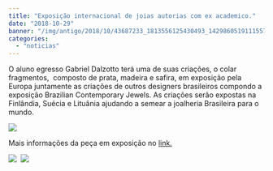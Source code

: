 ```yaml
---
title: "Exposição internacional de joias autorias com ex academico."
date: "2018-10-29"
banner: "/img/antigo/2018/10/43687233_1813556125430493_1429860519111557120_n-1.jpg"
categories: 
  - "noticias"
---
```




O aluno egresso Gabriel Dalzotto terá uma de suas criações, o colar fragmentos,  composto de prata, madeira e safira, em exposição pela Europa juntamente as criações de outros designers brasileiros compondo a exposição Brazilian Contemporary Jewels. As criações serão expostas na Finlândia, Suécia e Lituânia ajudando a semear a joalheria Brasileira para o mundo.

<!--more-->

[![](/img/antigo/2018/10/43687233_1813556125430493_1429860519111557120_n-1.jpg)](/img/antigo/2018/10/43687233_1813556125430493_1429860519111557120_n-1.jpg)

Mais informações da peça em exposição no [link.](https://www.studiodalzotto.com/)

[![](/img/antigo/2018/10/43687233_1813556125430493_1429860519111557120_n-632x632.jpg)](/img/antigo/2018/10/43687233_1813556125430493_1429860519111557120_n.jpg)  [![](/img/antigo/2018/10/44022885_1813556048763834_2717410840218173440_n-632x632.jpg)](/img/antigo/2018/10/44022885_1813556048763834_2717410840218173440_n.jpg)

